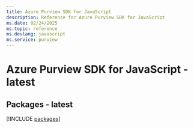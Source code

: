 ```yaml
---
title: Azure Purview SDK for JavaScript
description: Reference for Azure Purview SDK for JavaScript
ms.date: 02/24/2025
ms.topic: reference
ms.devlang: javascript
ms.service: purview
---
```

# Azure Purview SDK for JavaScript - latest
## Packages - latest
[!INCLUDE [packages](purview-index.md)]